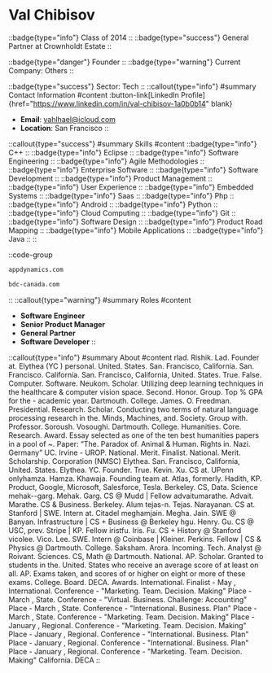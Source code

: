 # Val Chibisov
::badge{type="info"}
Class of 2014
::
::badge{type="success"}
General Partner at Crownholdt Estate
::

::badge{type="danger"}
Founder
::
::badge{type="warning"}
Current Company: Others
::

::badge{type="success"}
Sector: Tech
::
::callout{type="info"}
#summary
Contact Information
#content
:button-link[LinkedIn Profile]{href="https://www.linkedin.com/in/val-chibisov-1a0b0b14" blank}
- **Email**: vahlhael@icloud.com
- **Location**: San Francisco
::

::callout{type="success"}
#summary
Skills
#content
::badge{type="info"}
C++
::
::badge{type="info"}
Eclipse
::
::badge{type="info"}
Software Engineering
::
::badge{type="info"}
Agile Methodologies
::
::badge{type="info"}
Enterprise Software
::
::badge{type="info"}
Software Development
::
::badge{type="info"}
Product Management
::
::badge{type="info"}
User Experience
::
::badge{type="info"}
Embedded Systems
::
::badge{type="info"}
Saas
::
::badge{type="info"}
Php
::
::badge{type="info"}
Android
::
::badge{type="info"}
Python
::
::badge{type="info"}
Cloud Computing
::
::badge{type="info"}
Git
::
::badge{type="info"}
Software Design
::
::badge{type="info"}
Product Road Mapping
::
::badge{type="info"}
Mobile Applications
::
::badge{type="info"}
Java
::
::

::code-group
```bash [AppDynamics]
appdynamics.com
```
```bash [Business Development Centre]
bdc-canada.com
```
::
::callout{type="warning"}
#summary
Roles
#content
- **Software Engineer**
- **Senior Product Manager**
- **General Partner**
- **Software Developer**
::

::callout{type="info"}
#summary
About
#content
rlad. Rishik. Lad. Founder at. Elythea (YC ) personal. United. States. San. Francisco, California. San. Francisco. California. San. Francisco, California, United. States. True. False. Computer. Software. Neukom. Scholar. Utilizing deep learning techniques in the healthcare & computer vision space. Second. Honor. Group. Top % GPA for the - academic year. Dartmouth. College. James. O. Freedman. Presidential. Research. Scholar. Conducting two terms of natural language processing research in the. Minds, Machines, and. Society. Group with. Professor. Soroush. Vosoughi. Dartmouth. College. Humanities. Core. Research. Award. Essay selected as one of the ten best humanities papers in a pool of ~. Paper: “The. Paradox of. Animal & Human. Rights in. Nazi. Germany” UC. Irvine - UROP. National. Merit. Finalist. National. Merit. Scholarship. Corporation (NMSC) Elythea. San. Francisco, California, United. States. Elythea. YC. Founder. True. Kevin. Xu. CS at. UPenn onlyhamza. Hamza. Khawaja. Founding team at. Atlas, formerly. Hadith, KP. Product, Google, Microsoft, Salesforce, Tesla. Berkeley. CS, Data. Science mehak--garg. Mehak. Garg. CS @ Mudd | Fellow advaitumarathe. Advait. Marathe. CS & Business. Berkeley. Alum tejas-n. Tejas. Narayanan. CS at. Stanford | SWE. Intern at. Citadel meghamjain. Megha. Jain. SWE @ Banyan. Infrastructure | CS + Business @ Berkeley hgu. Henry. Gu. CS @ USC, prev. Stripe | KP. Fellow iristfu. Iris. Fu. CS + History @ Stanford vicolee. Vico. Lee. SWE. Intern @ Coinbase | Kleiner. Perkins. Fellow | CS & Physics @ Dartmouth. College. Saksham. Arora. Incoming. Tech. Analyst @ Roivant. Sciences. CS, Math @ Dartmouth. National. AP. Scholar. Granted to students in the. United. States who receive an average score of at least on all. AP. Exams taken, and scores of or higher on eight or more of these exams. College. Board. DECA. Awards. International. Finalist - May , International. Conference - "Marketing. Team. Decision. Making" Place - March , State. Conference - "Virtual. Business. Challenge: Accounting" Place - March , State. Conference - "International. Business. Plan" Place - March , State. Conference - "Marketing. Team. Decision. Making" Place - January , Regional. Conference - "Marketing. Team. Decision. Making" Place - January , Regional. Conference - "International. Business. Plan" Place - January , Regional. Conference - "International. Business. Plan" Place - January , Regional. Conference - "Marketing. Team. Decision. Making" California. DECA
::
